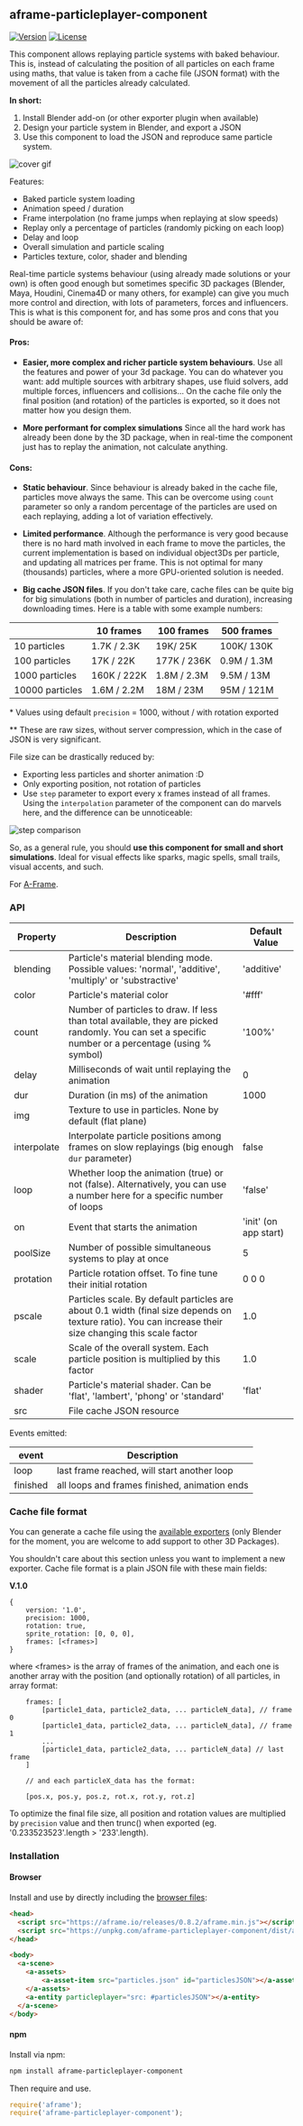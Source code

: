 ## aframe-particleplayer-component

[![Version](http://img.shields.io/npm/v/aframe-particleplayer-component.svg?style=flat-square)](https://npmjs.org/package/aframe-particleplayer-component)
[![License](http://img.shields.io/npm/l/aframe-particleplayer-component.svg?style=flat-square)](https://npmjs.org/package/aframe-particleplayer-component)

This component allows replaying particle systems with baked behaviour. This is,
instead of calculating the position of all particles on each frame using maths,
that value is taken from a cache file (JSON format) with the movement of all
the particles already calculated.

**In short:**

1. Install Blender add-on (or other exporter plugin when available)
2. Design your particle system in Blender, and export a JSON
3. Use this component to load the JSON and reproduce same particle system.

![cover gif](examples/header.gif)

Features:

* Baked particle system loading
* Animation speed / duration
* Frame interpolation (no frame jumps when replaying at slow speeds)
* Replay only a percentage of particles (randomly picking on each loop)
* Delay and loop
* Overall simulation and particle scaling
* Particles texture, color, shader and blending

Real-time particle systems behaviour (using already made solutions or your own)
is often good enough but sometimes specific 3D packages (Blender, Maya,
Houdini, Cinema4D or many others, for example) can give you much more control
and direction, with lots of parameters, forces and influencers. This is what is
this component for, and has some pros and cons that you should be aware of:

#### Pros:

* **Easier, more complex and richer particle system behaviours**. Use all the
features and power of your 3d package. You can do whatever you want: add
multiple sources with arbitrary shapes, use fluid solvers, add multiple
forces, influencers and collisions... On the cache file only the final
position (and rotation) of the particles is exported, so it does not matter
how you design them.

* **More performant for complex simulations** Since all the hard work has
already been done by the 3D package, when in real-time the component just has
to replay the animation, not calculate anything.

#### Cons:

* **Static behaviour**. Since behaviour is already baked in the cache file,
particles move always the same. This can be overcome using `count` parameter
so only a random percentage of the particles are used on each replaying,
adding a lot of variation effectively.

* **Limited performance**. Although the performance is very good because there
is no hard math involved in each frame to move the particles, the current
implementation is based on individual object3Ds per particle, and updating
all matrices per frame. This is not optimal for many (thousands) particles,
where a more GPU-oriented solution is needed.

* **Big cache JSON files**. If you don't take care, cache files can be quite
big for big simulations (both in number of particles and duration),
increasing downloading times. Here is a table with some example numbers:

|                | 10 frames   | 100 frames  | 500 frames  |
|----------------|-------------|-------------|-------------|
| 10 particles   | 1.7K / 2.3K | 19K/ 25K    |  100K/ 130K |
| 100 particles  | 17K / 22K   | 177K / 236K | 0.9M / 1.3M |
| 1000 particles | 160K / 222K | 1.8M / 2.3M | 9.5M / 13M  |
| 10000 particles| 1.6M / 2.2M | 18M / 23M   | 95M / 121M  |

\* Values using default `precision` = 1000, without / with rotation exported

\** These are raw sizes, without server compression, which in the case of JSON
is very significant.

File size can be drastically reduced by:

+ Exporting less particles and shorter animation :D
+ Only exporting position, not rotation of particles
+ Use `step` parameter to export every x frames instead of all frames. Using
the `interpolation` parameter of the component can do marvels here, and the
difference can be unnoticeable:

![step comparison](examples/step.gif)

So, as a general rule, you should **use this component for small and short
simulations**. Ideal for visual effects like sparks, magic spells, small
trails, visual accents, and such.

For [A-Frame](https://aframe.io).

### API

| Property    | Description                                                                                                                                             | Default Value         |
| --------    | -----------                                                                                                                                             | -------------         |
| blending    | Particle's material blending mode. Possible values: 'normal', 'additive', 'multiply' or 'substractive'                                                  | 'additive'            |
| color       | Particle's material color                                                                                                                               | '#fff'                |
| count       | Number of particles to draw. If less than total available, they are picked randomly. You can set a specific number or a percentage (using % symbol)     | '100%'                |
| delay       | Milliseconds of wait until replaying the animation                                                                                                      | 0                     |
| dur         | Duration (in ms) of the animation                                                                                                                       | 1000                  |
| img         | Texture to use in particles. None by default (flat plane)                                                                                               |                       |
| interpolate | Interpolate particle positions among frames on slow replayings (big enough `dur` parameter)                                                             | false                 |
| loop        | Whether loop the animation (true) or not (false). Alternatively, you can use a number here for a specific number of loops                               | 'false'               |
| on          | Event that starts the animation                                                                                                                         | 'init' (on app start) |
| poolSize    | Number of possible simultaneous systems to play at once                                                                                                 | 5                     |
| protation   | Particle rotation offset. To fine tune their initial rotation                                                                                           | 0 0 0                 |
| pscale      | Particles scale. By default particles are about 0.1 width (final size depends on texture ratio). You can increase their size changing this scale factor | 1.0                   |
| scale       | Scale of the overall system. Each particle position is multiplied by this factor                                                                        | 1.0                   |
| shader      | Particle's material shader. Can be 'flat', 'lambert', 'phong' or 'standard'                                                                             | 'flat'                |
| src         | File cache JSON resource                                                                                                                                |                       |

Events emitted:

| event    | Description                                   |
| -------- | -----------                                   |
| loop     | last frame reached, will start another loop   |
| finished | all loops and frames finished, animation ends |


### Cache file format

You can generate a cache file using the [available
exporters](https://github.com/feiss/aframe-particleplayer-component/tree/master/exporters)
(only Blender for the moment, you are welcome to add support to other 3D
Packages).

You shouldn't care about this section unless you want to implement a new
exporter. Cache file format is a plain JSON file with these main fields:

**V.1.0**

```
{
	version: '1.0',
	precision: 1000,
	rotation: true,
	sprite_rotation: [0, 0, 0],
	frames: [<frames>]
}
```

where &lt;frames&gt; is the array of frames of the animation, and each one is
another array with the position (and optionally rotation) of all particles, in
array format:

```
	frames: [
		[particle1_data, particle2_data, ... particleN_data], // frame 0
		[particle1_data, particle2_data, ... particleN_data], // frame 1
		...
		[particle1_data, particle2_data, ... particleN_data] // last frame
	]

	// and each particleX_data has the format:

	[pos.x, pos.y, pos.z, rot.x, rot.y, rot.z]
```

To optimize the final file size, all position and rotation values are
multiplied by `precision` value and then trunc() when exported (eg.
'0.233523523'.length > '233'.length).

### Installation

#### Browser

Install and use by directly including the [browser files](dist):

```html
<head>
  <script src="https://aframe.io/releases/0.8.2/aframe.min.js"></script>
  <script src="https://unpkg.com/aframe-particleplayer-component/dist/aframe-particleplayer-component.min.js"></script>
</head>

<body>
  <a-scene>
  	<a-assets>
  		<a-asset-item src="particles.json" id="particlesJSON"></a-asset-item>
  	</a-assets>
    <a-entity particleplayer="src: #particlesJSON"></a-entity>
  </a-scene>
</body>
```

#### npm

Install via npm:

```bash
npm install aframe-particleplayer-component
```

Then require and use.

```js
require('aframe');
require('aframe-particleplayer-component');
```
